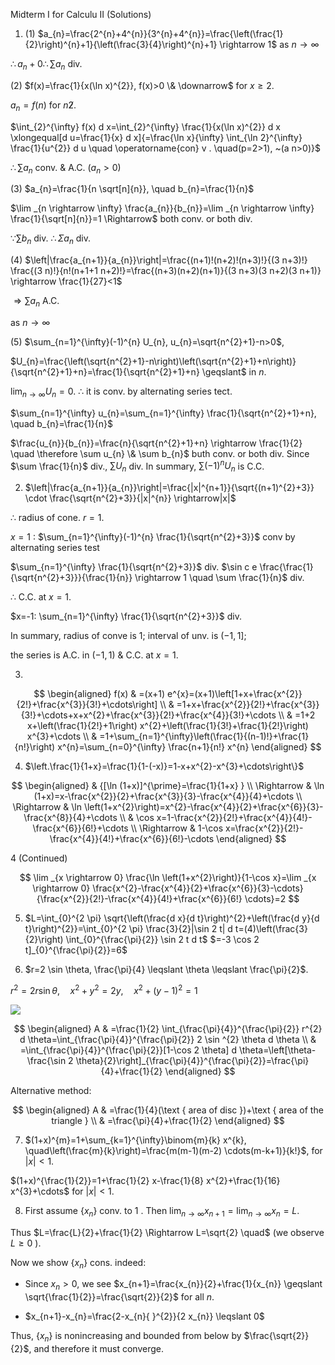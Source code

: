Midterm I for Calculu II (Solutions)

1. (1) $a_{n}=\frac{2^{n}+4^{n}}{3^{n}+4^{n}}=\frac{\left(\frac{1}{2}\right)^{n}+1}{\left(\frac{3}{4}\right)^{n}+1} \rightarrow 1$ as $n \rightarrow \infty$

$\therefore a_{n}+0 \therefore \sum a_{n}$ div.

(2) $f(x)=\frac{1}{x(\ln x)^{2}}, f(x)>0 \& \downarrow$ for $x \geqslant 2$.

$a_{n}=f(n)$ for $n \not 2$.

$\int_{2}^{\infty} f(x) d x=\int_{2}^{\infty} \frac{1}{x(\ln x)^{2}} d x \xlongequal[d u=\frac{1}{x} d x]{=\frac{\ln x}{\infty} \int_{\ln 2}^{\infty} \frac{1}{u^{2}} d u \quad \operatorname{con} v . \quad(p=2>1), ~(a n>0)}$

$\therefore \sum a_{n}$ conv. \& A.C. $\left(a_{n}>0\right)$

(3) $a_{n}=\frac{1}{n \sqrt[n]{n}}, \quad b_{n}=\frac{1}{n}$

$\lim _{n \rightarrow \infty} \frac{a_{n}}{b_{n}}=\lim _{n \rightarrow \infty} \frac{1}{\sqrt[n]{n}}=1 \Rightarrow$ both conv. or both div.

$\because \sum b_{n}$ div. $\therefore \Sigma a_{n}$ div.

(4) $\left|\frac{a_{n+1}}{a_{n}}\right|=\frac{(n+1)!(n+2)!(n+3)!}{(3 n+3)!} \frac{(3 n)!}{n!(n+1+1 n+2)!}=\frac{(n+3)(n+2)(n+1)}{(3 n+3)(3 n+2)(3 n+1)} \rightarrow \frac{1}{27}<1$

$\Rightarrow \sum a_{n}$ A.C.

as $n \rightarrow \infty$

(5) $\sum_{n=1}^{\infty}(-1)^{n} U_{n}, u_{n}=\sqrt{n^{2}+1}-n>0$,

$U_{n}=\frac{\left(\sqrt{n^{2}+1}-n\right)\left(\sqrt{n^{2}+1}+n\right)}{\sqrt{n^{2}+1}+n}=\frac{1}{\sqrt{n^{2}+1}+n} \geqslant$ in $n$.

$\lim _{n \rightarrow \infty} U_{n}=0$. $\therefore$ it is conv. by alternating series tect.

$\sum_{n=1}^{\infty} u_{n}=\sum_{n=1}^{\infty} \frac{1}{\sqrt{n^{2}+1}+n}, \quad b_{n}=\frac{1}{n}$

$\frac{u_{n}}{b_{n}}=\frac{n}{\sqrt{n^{2}+1}+n} \rightarrow \frac{1}{2} \quad \therefore \sum u_{n} \& \sum b_{n}$ buth conv. or both div. Since $\sum \frac{1}{n}$ div., $\sum U_{n}$ div. In summary, $\sum(-1)^{n} U_{n}$ is C.C.

2. $\left|\frac{a_{n+1}}{a_{n}}\right|=\frac{|x|^{n+1}}{\sqrt{(n+1)^{2}+3}} \cdot \frac{\sqrt{n^{2}+3}}{|x|^{n}} \rightarrow|x|$

$\therefore$ radius of cone. $r=1$.

$x=1$ : $\sum_{n=1}^{\infty}(-1)^{n} \frac{1}{\sqrt{n^{2}+3}}$ conv by alternating series test

$\sum_{n=1}^{\infty} \frac{1}{\sqrt{n^{2}+3}}$ div. $\sin c e \frac{\frac{1}{\sqrt{n^{2}+3}}}{\frac{1}{n}} \rightarrow 1 \quad \sum \frac{1}{n}$ div.

$\therefore$ C.C. at $x=1$.

$x=-1: \sum_{n=1}^{\infty} \frac{1}{\sqrt{n^{2}+3}}$ div.

In summary, radius of conve is 1; interval of unv. is $(-1,1]$;

the series is A.C. in $(-1,1)$ \& C.C. at $x=1$.

3.

$$
\begin{aligned}
f(x) & =(x+1) e^{x}=(x+1)\left[1+x+\frac{x^{2}}{2!}+\frac{x^{3}}{3!}+\cdots\right] \\
& =1+x+\frac{x^{2}}{2!}+\frac{x^{3}}{3!}+\cdots+x+x^{2}+\frac{x^{3}}{2!}+\frac{x^{4}}{3!}+\cdots \\
& =1+2 x+\left(\frac{1}{2!}+1\right) x^{2}+\left(\frac{1}{3!}+\frac{1}{2!}\right) x^{3}+\cdots \\
& =1+\sum_{n=1}^{\infty}\left(\frac{1}{(n-1)!}+\frac{1}{n!}\right) x^{n}=\sum_{n=0}^{\infty} \frac{n+1}{n!} x^{n}
\end{aligned}
$$

4. $\left.\frac{1}{1+x}=\frac{1}{1-(-x)}=1-x+x^{2}-x^{3}+\cdots\right\}$

$$
\begin{aligned}
& {[\ln (1+x)]^{\prime}=\frac{1}{1+x} } \\
\Rightarrow & \ln (1+x)=x-\frac{x^{2}}{2}+\frac{x^{3}}{3}-\frac{x^{4}}{4}+\cdots \\
\Rightarrow & \ln \left(1+x^{2}\right)=x^{2}-\frac{x^{4}}{2}+\frac{x^{6}}{3}-\frac{x^{8}}{4}+\cdots \\
& \cos x=1-\frac{x^{2}}{2!}+\frac{x^{4}}{4!}-\frac{x^{6}}{6!}+\cdots \\
\Rightarrow & 1-\cos x=\frac{x^{2}}{2!}-\frac{x^{4}}{4!}+\frac{x^{6}}{6!}-\cdots
\end{aligned}
$$

4 (Continued)

$$
\lim _{x \rightarrow 0} \frac{\ln \left(1+x^{2}\right)}{1-\cos x}=\lim _{x \rightarrow 0} \frac{x^{2}-\frac{x^{4}}{2}+\frac{x^{6}}{3}-\cdots}{\frac{x^{2}}{2!}-\frac{x^{4}}{4!}+\frac{x^{6}}{6!} \cdots}=2
$$

5. $L=\int_{0}^{2 \pi} \sqrt{\left(\frac{d x}{d t}\right)^{2}+\left(\frac{d y}{d t}\right)^{2}}=\int_{0}^{2 \pi} \frac{3}{2}|\sin 2 t| d t=(4)\left(\frac{3}{2}\right) \int_{0}^{\frac{\pi}{2}} \sin 2 t d t$ $=-3 \cos 2 t]_{0}^{\frac{\pi}{2}}=6$

6. $r=2 \sin \theta, \frac{\pi}{4} \leqslant \theta \leqslant \frac{\pi}{2}$.

$r^{2}=2 r \sin \theta, \quad x^{2}+y^{2}=2 y, \quad x^{2}+(y-1)^{2}=1$

![](https://cdn.mathpix.com/cropped/2025_04_21_35524f4ee4bb3846b7d1g-3.jpg?height=371&width=443&top_left_y=1129&top_left_x=203)

$$
\begin{aligned}
A & =\frac{1}{2} \int_{\frac{\pi}{4}}^{\frac{\pi}{2}} r^{2} d \theta=\int_{\frac{\pi}{4}}^{\frac{\pi}{2}} 2 \sin ^{2} \theta d \theta \\
& =\int_{\frac{\pi}{4}}^{\frac{\pi}{2}}[1-\cos 2 \theta] d \theta=\left[\theta-\frac{\sin 2 \theta}{2}\right]_{\frac{\pi}{4}}^{\frac{\pi}{2}}=\frac{\pi}{4}+\frac{1}{2}
\end{aligned}
$$

Alternative method:

$$
\begin{aligned}
A & =\frac{1}{4}(\text { area of disc })+\text { area of the triangle } \\
& =\frac{\pi}{4}+\frac{1}{2}
\end{aligned}
$$

7. $(1+x)^{m}=1+\sum_{k=1}^{\infty}\binom{m}{k} x^{k}, \quad\left(\frac{m}{k}\right)=\frac{m(m-1)(m-2) \cdots(m-k+1)}{k!}$, for $|x|<1$.

$(1+x)^{\frac{1}{2}}=1+\frac{1}{2} x-\frac{1}{8} x^{2}+\frac{1}{16} x^{3}+\cdots$ for $|x|<1$.

8. First assume $\left\{x_{n}\right\}$ conv. to 1 . Then $\lim _{n \rightarrow \infty} x_{n+1}=\lim _{n \rightarrow \infty} x_{n}=L$.

Thus $L=\frac{L}{2}+\frac{1}{2} \Rightarrow L=\sqrt{2} \quad$ (we observe $L \geq 0$ ).

Now we show $\left\{x_{n}\right\}$ cons. indeed:

- Since $x_{n}>0$, we see $x_{n+1}=\frac{x_{n}}{2}+\frac{1}{x_{n}} \geqslant \sqrt{\frac{1}{2}}=\frac{\sqrt{2}}{2}$ for all $n$.

- $x_{n+1}-x_{n}=\frac{2-x_{n}{ }^{2}}{2 x_{n}} \leqslant 0$

Thus, $\left\{x_{n}\right\}$ is nonincreasing and bounded from below by $\frac{\sqrt{2}}{2}$, and therefore it must converge.

